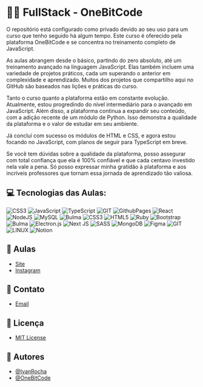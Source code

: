 # 🤟🏽 FullStack - OneBitCode

O repositório está configurado como privado devido ao seu uso para um curso que tenho seguido há algum tempo. Este curso é oferecido pela plataforma OneBitCode e se concentra no treinamento completo de JavaScript.

As aulas abrangem desde o básico, partindo do zero absoluto, até um treinamento avançado na linguagem JavaScript. Elas também incluem uma variedade de projetos práticos, cada um superando o anterior em complexidade e aprendizado. Muitos dos projetos que compartilho aqui no GitHub são baseados nas lições e práticas do curso.

Tanto o curso quanto a plataforma estão em constante evolução. Atualmente, estou progredindo do nível intermediário para o avançado em JavaScript. Além disso, a plataforma continua a expandir seu conteúdo, com a adição recente de um módulo de Python. Isso demonstra a qualidade da plataforma e o valor de estudar em seu ambiente.

Já concluí com sucesso os módulos de HTML e CSS, e agora estou focando no JavaScript, com planos de seguir para TypeScript em breve.

Se você tem dúvidas sobre a qualidade da plataforma, posso assegurar com total confiança que ela é 100% confiável e que cada centavo investido nela vale a pena. Só posso expressar minha gratidão à plataforma e aos incríveis professores que tornam essa jornada de aprendizado tão valiosa.

## 💻 Tecnologias das Aulas:

![CSS3](https://img.shields.io/badge/css3-%231572B6.svg?style=flat&logo=css3&logoColor=white)
![JavaScript](https://img.shields.io/badge/javascript-%23323330.svg?style=flat&logo=javascript&logoColor=%23F7DF1E)
![TypeScript](https://img.shields.io/badge/typescript-%23007ACC.svg?style=flat&logo=typescript&logoColor=white)
![GIT](https://img.shields.io/badge/Git-fc6d26?style=flat&logo=git&logoColor=white)
![GithubPages](https://img.shields.io/badge/github%20pages-121013?style=flat&logo=github&logoColor=white)
![React](https://img.shields.io/badge/react-%2320232a.svg?style=flat&logo=react&logoColor=%2361DAFB)
![NodeJS](https://img.shields.io/badge/node.js-6DA55F?style=flat&logo=node.js&logoColor=white)
![MySQL](https://img.shields.io/badge/mysql-%2300000f.svg?style=flat&logo=mysql&logoColor=white)
![Bulma](https://img.shields.io/badge/bulma-00D0B1?style=flat&logo=bulma&logoColor=white)
![CSS3](https://img.shields.io/badge/css3-%231572B6.svg?style=flat&logo=css3&logoColor=white)
![HTML5](https://img.shields.io/badge/html5-%23E34F26.svg?style=flat&logo=html5&logoColor=white)
![Ruby](https://img.shields.io/badge/ruby-%23CC342D.svg?style=flat&logo=ruby&logoColor=white) 
![Bootstrap](https://img.shields.io/badge/bootstrap-%238511FA.svg?style=flat&logo=bootstrap&logoColor=white)
![Bulma](https://img.shields.io/badge/bulma-00D0B1?style=flat&logo=bulma&logoColor=white)
![Electron.js](https://img.shields.io/badge/Electron-191970?style=flat&logo=Electron&logoColor=white)
![Next JS](https://img.shields.io/badge/Next-black?style=flat&logo=next.js&logoColor=white)
![SASS](https://img.shields.io/badge/SASS-hotpink.svg?style=flat&logo=SASS&logoColor=white)
![MongoDB](https://img.shields.io/badge/MongoDB-%234ea94b.svg?style=flat&logo=mongodb&logoColor=white)
![Figma](https://img.shields.io/badge/figma-%23F24E1E.svg?style=flat&logo=figma&logoColor=white)
![GIT](https://img.shields.io/badge/Git-fc6d26?style=flat&logo=git&logoColor=white)
![LINUX](https://img.shields.io/badge/Linux-FCC624?style=flat&logo=linux&logoColor=black)
![Notion](https://img.shields.io/badge/Notion-%23000000.svg?style=flat&logo=notion&logoColor=white)

## 🚀 Aulas

- [Site](https://cursos.onebitcode.com/)
- [Instagram](https://www.instagram.com/onebitcode/)

## 📧 Contato

- [Email](contato@onebitcode.com)

## 🔗 Licença

- [MIT License](https://choosealicense.com/licenses/mit/)

## 🚩 Autores

- [@IvanRocha](https://www.github.com/ivanrocha10)
- [@OneBitCode](https://github.com/OneBitCodeBlog)
